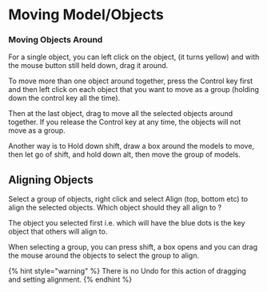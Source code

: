 # Moving Model/Objects

### Moving Objects Around

For a single object, you can left click on the object, \(it turns yellow\) and with the mouse button still held down, drag it around.

To move more than one object around together, press the Control key first and then left click on each object that you want to move as a group \(holding down the control key all the time\).

Then at the last object, drag to move all the selected objects around together. If you release the Control key  at any time, the objects will not move as a group.

Another way is to Hold down shift, draw a box around the models to move, then let go of shift, and hold down alt, then move the group of models.

## Aligning Objects

Select a group of objects, right click and select Align \(top, bottom etc\) to align the selected objects. Which object should they all align to ?

The object you selected first i.e. which will have the blue dots is the key object that others will align to.

When selecting a group, you can press shift, a box opens and you can drag the mouse around the objects to select the group to align.

{% hint style="warning" %}
There is no Undo for this action of dragging and setting alignment.
{% endhint %}

